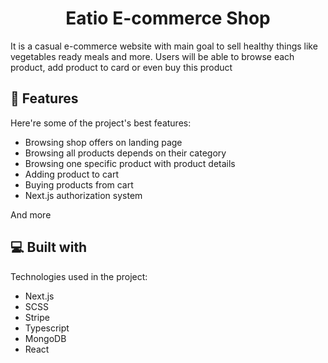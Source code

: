 <h1 align="center" id="title">Eatio E-commerce Shop</h1>

<p id="description">It is a casual e-commerce website with main goal to sell healthy things like vegetables ready meals and more. Users will be able to browse each product, add product to card or even buy this product</p>

  
  
<h2>🧐 Features</h2>

Here're some of the project's best features:

*   Browsing shop offers on landing page
*   Browsing all products depends on their category
*   Browsing one specific product with product details
*   Adding product to cart
*   Buying products from cart
*   Next.js authorization system

And more

  
  
<h2>💻 Built with</h2>

Technologies used in the project:

*   Next.js
*   SCSS
*   Stripe
*   Typescript
*   MongoDB
*   React
